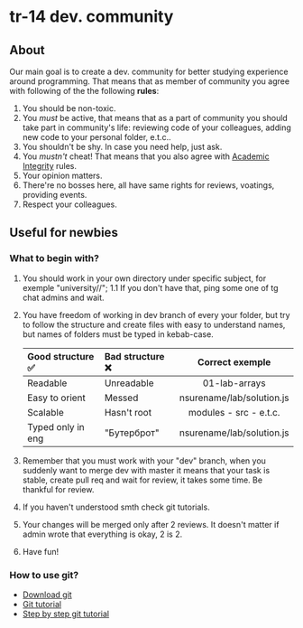 # tr-14 dev. community
## About
Our main goal is to create a dev. community for better studying experience around programming. That means that as member of community you agree with following of the the following **rules**:
1. You should be non-toxic.
2. You *must* be active, that means that as a part of community you should take part in community's life: reviewing code of your colleagues, adding new code to your personal folder, e.t.c..
3. You shouldn't be shy. In case you need help, just ask.
4. You *mustn't* cheat! That means that you also agree with [Academic Integrity](https://kpi.ua/academic-integrity) rules.
5. Your opinion matters.
6. There're no bosses here, all have same rights for reviews, voatings, providing events.
7. Respect your colleagues.
## Useful for newbies
### What to begin with? 
1. You should work in your own directory under specific subject, for exemple "university/<subject>/<first-letter-of-your-name-surename>";
1.1 If you don't have that, ping some one of tg chat admins and wait. 
2. You have freedom of working in dev branch of every your folder, but try to follow the structure and create files with easy to understand names, but names of folders must be typed in kebab-case.  

    | Good structure ✅ | Bad structure ❌ | Correct exemple |
    |:-----------------|:------------------|:----------------:|
    | Readable | Unreadable | 01-lab-arrays |
    | Easy to orient | Messed | nsurename/lab/solution.js |
    | Scalable | Hasn't root | modules - src - e.t.c. |
    | Typed only in eng | "Бутерброт" | nsurename/lab/solution.js |    
3. Remember that you must work with your "dev" branch, when you suddenly want to merge dev with master it means that your task is stable, create pull req and wait for review, it takes some time. Be thankful for review.
4. If you haven't understood smth check git tutorials.
5. Your changes will be merged only after 2 reviews. It doesn't matter if admin wrote that everything is okay, 2 is 2.
6. Have fun!
### How to use git? 
* [Download git](https://git-scm.com/)
* [Git tutorial](https://www.youtube.com/watch?v=SEvR78OhGtw&feature=youtu.be)
* [Step by step git tutorial](https://githowto.com/ru)
